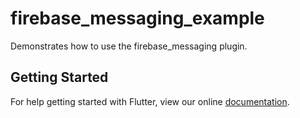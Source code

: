# firebase_messaging_example

Demonstrates how to use the firebase_messaging plugin.

## Getting Started

For help getting started with Flutter, view our online
[documentation](https://flutter.dev/).

